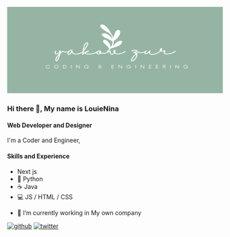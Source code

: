 ![](https://github.com/yakovzur/yakovzur/blob/main/Banner6.png)

### Hi there 👋, My name is LouieNina
#### Web Developer and Designer

I'm a Coder and Engineer, 

#### Skills and Experience
* Next js
* 🐍 Python
* ☕ Java
* 💻 JS / HTML / CSS

- 🔭 I’m currently working in My own company 


[<img src='https://cdn.jsdelivr.net/npm/simple-icons@3.0.1/icons/github.svg' alt='github' height='40'>](https://github.com/yakovzur)  [<img src='https://cdn.jsdelivr.net/npm/simple-icons@3.0.1/icons/twitter.svg' alt='twitter' height='40'>](https://twitter.com/JacobTLI)  
